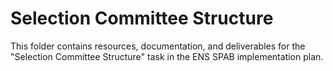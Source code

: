 # Selection Committee Structure

This folder contains resources, documentation, and deliverables for the "Selection Committee Structure" task in the ENS SPAB implementation plan.
